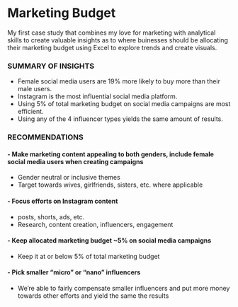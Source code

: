 # Marketing Budget
My first case study that combines my love for marketing with analytical skills to create valuable insights as to where buinesses should be allocating their marketing budget using Excel to explore trends and create visuals. 
### SUMMARY OF INSIGHTS
- Female social media users are 19% more likely to buy more than their male users.
- Instagram is the most influential social media platform.
- Using 5% of total marketing budget on social media campaigns are most efficient. 
- Using any of the 4 influencer types yields the same amount of results.
### RECOMMENDATIONS
#### - Make marketing content appealing to both genders, include female social media users when creating campaigns
- Gender neutral or inclusive themes
- Target towards wives, girlfriends, sisters, etc. where applicable 
#### - Focus efforts on Instagram content
- posts, shorts, ads, etc.
- Research, content creation, influencers, engagement
#### - Keep allocated marketing budget ~5% on social media campaigns
- Keep it at or below 5% of total marketing budget 
#### - Pick smaller “micro” or “nano” influencers
- We’re able to fairly compensate smaller influencers and put more money towards other efforts and yield the same the results
